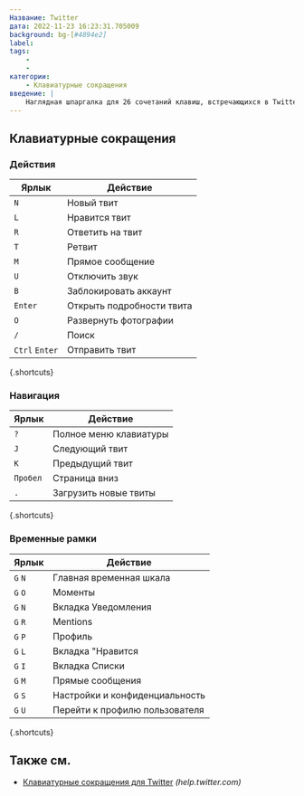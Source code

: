 ```yaml
---
Название: Twitter
дата: 2022-11-23 16:23:31.705009
background: bg-[#4894e2]
label:
tags:
    -
    -
категории:
    - Клавиатурные сокращения
введение: |
    Наглядная шпаргалка для 26 сочетаний клавиш, встречающихся в Twitter
---
```




Клавиатурные сокращения
------------------



### Действия

Ярлык | Действие
---|---
`N` | Новый твит
`L` | Нравится твит
`R` | Ответить на твит
`T` | Ретвит
`M` | Прямое сообщение
`U` | Отключить звук
`B` | Заблокировать аккаунт
`Enter` | Открыть подробности твита
`O` | Развернуть фотографии
`/` | Поиск
`Ctrl` `Enter` | Отправить твит
{.shortcuts}


### Навигация

Ярлык | Действие
---|---
`?` | Полное меню клавиатуры
`J` | Следующий твит
`K` | Предыдущий твит
`Пробел` | Страница вниз
`.` | Загрузить новые твиты
{.shortcuts}


### Временные рамки

Ярлык | Действие
---|---
`G` `N` | Главная временная шкала
`G` `O` | Моменты
`G` `N` | Вкладка Уведомления
`G` `R` | Mentions
`G` `P` | Профиль
`G` `L` | Вкладка "Нравится
`G` `I` | Вкладка Списки
`G` `M` | Прямые сообщения
`G` `S` | Настройки и конфиденциальность
`G` `U` | Перейти к профилю пользователя
{.shortcuts}




Также см.
--------
- [Клавиатурные сокращения для Twitter](https://help.twitter.com/en/using-twitter/how-to-tweet) _(help.twitter.com)_
